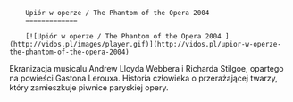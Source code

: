 
        Upiór w operze / The Phantom of the Opera 2004 
        =============
        
        [![Upiór w operze / The Phantom of the Opera 2004 ](http://vidos.pl/images/player.gif)](http://vidos.pl/upior-w-operze-the-phantom-of-the-opera-2004)
        
        
 Ekranizacja musicalu Andrew Lloyda Webbera i Richarda Stilgoe, opartego na powieści Gastona Lerouxa. Historia człowieka o przerażającej twarzy, który zamieszkuje piwnice paryskiej opery.
    